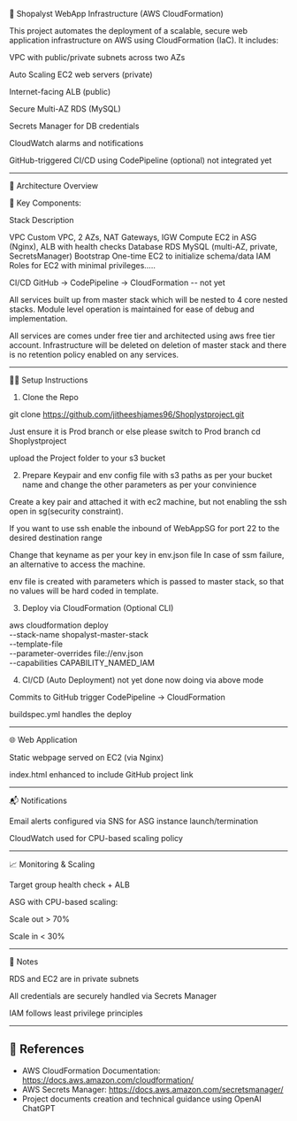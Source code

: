 🚀 Shopalyst WebApp Infrastructure (AWS CloudFormation)

This project automates the deployment of a scalable, secure web application infrastructure on AWS using CloudFormation (IaC). It includes:

VPC with public/private subnets across two AZs

Auto Scaling EC2 web servers (private)

Internet-facing ALB (public)

Secure Multi-AZ RDS (MySQL)

Secrets Manager for DB credentials

CloudWatch alarms and notifications

GitHub-triggered CI/CD using CodePipeline (optional)  not integrated yet



---

🧱 Architecture Overview

🔹 Key Components:

Stack	Description

VPC	Custom VPC, 2 AZs, NAT Gateways, IGW
Compute	EC2 in ASG (Nginx), ALB with health checks
Database	RDS MySQL (multi-AZ, private, SecretsManager)
Bootstrap	One-time EC2 to initialize schema/data
IAM	Roles for EC2 with minimal privileges.....


CI/CD	GitHub → CodePipeline → CloudFormation -- not yet

All services built up from master stack which will be nested to 4 core nested stacks.
Module level operation is maintained for ease of debug and implementation.

All services are comes under free tier and architected using aws free tier account.
Infrastructure will be deleted on deletion of master stack and there is no retention policy enabled on any services.

---

🧑‍💻 Setup Instructions

1. Clone the Repo

git clone https://github.com/jitheeshjames96/Shoplystproject.git

Just ensure it is Prod branch or else please switch to Prod branch
cd Shoplystproject

upload the Project folder to your s3 bucket

2. Prepare Keypair and env config file with s3 paths as per your bucket name and change the other parameters as per your convinience

Create a key pair and attached it with ec2 machine, but not enabling the ssh open in sg(security constraint).

If you want to use ssh enable the inbound of WebAppSG for port 22 to the desired destination range

Change that keyname as per your key in env.json file
In case of ssm failure, an alternative to access the machine.

env file is created with parameters which is passed to master stack,
so that no values will be hard coded in template.


3. Deploy via CloudFormation (Optional CLI)

aws cloudformation deploy \
  --stack-name shopalyst-master-stack \
  --template-file <s3 url for master.yaml in your account> \
  --parameter-overrides file://env.json \
  --capabilities CAPABILITY_NAMED_IAM

4. CI/CD (Auto Deployment) not yet done now doing via above mode 

Commits to GitHub trigger CodePipeline → CloudFormation

buildspec.yml handles the deploy



---

🌐 Web Application

Static webpage served on EC2 (via Nginx)

index.html enhanced to include GitHub project link


---

📬 Notifications

Email alerts configured via SNS for ASG instance launch/termination

CloudWatch used for CPU-based scaling policy


---

📈 Monitoring & Scaling

Target group health check + ALB

ASG with CPU-based scaling:

Scale out > 70%

Scale in < 30%


---

📎 Notes

RDS and EC2 are in private subnets

All credentials are securely handled via Secrets Manager

IAM follows least privilege principles


---


## 📄 References
- AWS CloudFormation Documentation: https://docs.aws.amazon.com/cloudformation/
- AWS Secrets Manager: https://docs.aws.amazon.com/secretsmanager/
- Project documents creation and technical guidance using OpenAI ChatGPT



